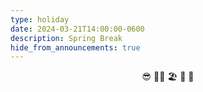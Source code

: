 ```yaml
---
type: holiday
date: 2024-03-21T14:00:00-0600
description: Spring Break
hide_from_announcements: true
---
```

<center>😎 🏄🏽 🏖 🌄 🌴</center>
